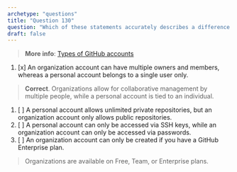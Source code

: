 ```yaml
---
archetype: "questions"  
title: "Question 130"  
question: "Which of these statements accurately describes a difference between personal accounts and organization accounts on GitHub?"  
draft: false  
---
```


> **More info**: [Types of GitHub accounts](https://docs.github.com/en/get-started/learning-about-github/types-of-github-accounts)

1. [x] An organization account can have multiple owners and members, whereas a personal account belongs to a single user only.  
  > **Correct**. Organizations allow for collaborative management by multiple people, while a personal account is tied to an individual.  
1. [ ] A personal account allows unlimited private repositories, but an organization account only allows public repositories.  
1. [ ] A personal account can only be accessed via SSH keys, while an organization account can only be accessed via passwords.  
1. [ ] An organization account can only be created if you have a GitHub Enterprise plan.  
  > Organizations are available on Free, Team, or Enterprise plans.
